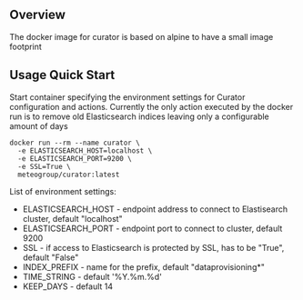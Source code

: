 ## Overview
The docker image for curator is based on alpine to have a small image footprint

## Usage Quick Start
Start container specifying the environment settings for Curator configuration and actions.
Currently the only action executed by the docker run is to remove old Elasticsearch indices
leaving only a configurable amount of days

```
docker run --rm --name curator \
  -e ELASTICSEARCH_HOST=localhost \
  -e ELASTICSEARCH_PORT=9200 \
  -e SSL=True \
  meteogroup/curator:latest
```
List of environment settings:
- ELASTICSEARCH_HOST - endpoint address to connect to Elastisearch cluster, default "localhost"
- ELASTICSEARCH_PORT - endpoint port to connect to cluster, default 9200
- SSL - if access to Elasticsearch is protected by SSL, has to be "True", default "False"
- INDEX_PREFIX - name for the prefix, default "dataprovisioning*"
- TIME_STRING - default '%Y.%m.%d'
- KEEP_DAYS - default 14
